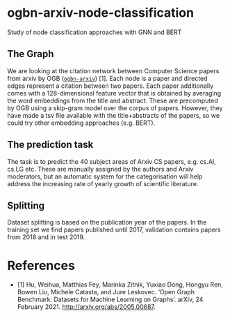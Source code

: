 # ogbn-arxiv-node-classification
Study of node classification approaches with GNN and BERT

## The Graph
We are looking at the citation network between Computer Science papers from arxiv by OGB ([`ogbn-arxiv`](https://ogb.stanford.edu/docs/nodeprop/#ogbn-arxiv)) [1]. Each node is a paper and directed edges represent a citation between two papers. Each paper additionally comes with a 128-dimensional feature vector that is obtained by averaging the word embeddings from the title and abstract. These are precomputed by OGB using a skip-gram model over the corpus of papers. However, they have made a tsv file available with the title+abstracts of the papers, so we could try other embedding approaches (e.g. BERT).

## The prediction task
The task is to predict the 40 subject areas of Arxiv CS papers, e.g. cs.AI, cs.LG etc. These are manually assigned by the authors and Arxiv moderators, but an automatic system for the categorisation will help address the increasing rate of yearly growth of scientific literature.

## Splitting
Dataset splitting is based on the publication year of the papers. In the training set we find papers published until 2017, validation contains papers from 2018 and in test 2019.



# References

- [1] Hu, Weihua, Matthias Fey, Marinka Zitnik, Yuxiao Dong, Hongyu Ren, Bowen Liu, Michele Catasta, and Jure Leskovec. ‘Open Graph Benchmark: Datasets for Machine Learning on Graphs’. arXiv, 24 February 2021. http://arxiv.org/abs/2005.00687.

